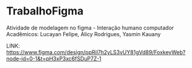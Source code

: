 # TrabalhoFigma
Atividade de modelagem no figma - Interação humano computador
Acadêmicos: Lucayan Felipe, Alicy Rodrigues, Yasmin Kauany

LINK: https://www.figma.com/design/ppRil7h2yLS3vUY81gVd89/FoxkeyWeb?node-id=0-1&t=pH3xP3xc6fSDuP7Z-1
